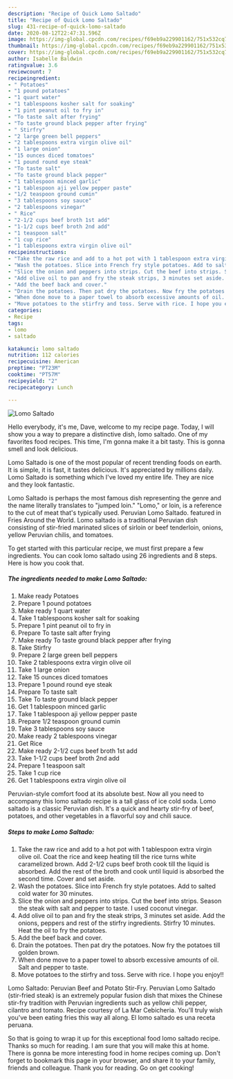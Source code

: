 ```yaml
---
description: "Recipe of Quick Lomo Saltado"
title: "Recipe of Quick Lomo Saltado"
slug: 431-recipe-of-quick-lomo-saltado
date: 2020-08-12T22:47:31.596Z
image: https://img-global.cpcdn.com/recipes/f69eb9a229901162/751x532cq70/lomo-saltado-recipe-main-photo.jpg
thumbnail: https://img-global.cpcdn.com/recipes/f69eb9a229901162/751x532cq70/lomo-saltado-recipe-main-photo.jpg
cover: https://img-global.cpcdn.com/recipes/f69eb9a229901162/751x532cq70/lomo-saltado-recipe-main-photo.jpg
author: Isabelle Baldwin
ratingvalue: 3.6
reviewcount: 7
recipeingredient:
- " Potatoes"
- "1 pound potatoes"
- "1 quart water"
- "1 tablespoons kosher salt for soaking"
- "1 pint peanut oil to fry in"
- "To taste salt after frying"
- "To taste ground black pepper after frying"
- " Stirfry"
- "2 large green bell peppers"
- "2 tablespoons extra virgin olive oil"
- "1 large onion"
- "15 ounces diced tomatoes"
- "1 pound round eye steak"
- "To taste salt"
- "To taste ground black pepper"
- "1 tablespoon minced garlic"
- "1 tablespoon aji yellow pepper paste"
- "1/2 teaspoon ground cumin"
- "3 tablespoons soy sauce"
- "2 tablespoons vinegar"
- " Rice"
- "2-1/2 cups beef broth 1st add"
- "1-1/2 cups beef broth 2nd add"
- "1 teaspoon salt"
- "1 cup rice"
- "1 tablespoons extra virgin olive oil"
recipeinstructions:
- "Take the raw rice and add to a hot pot with 1 tablespoon extra virgin olive oil. Coat the rice and keep heating till the rice turns white caramelized brown. Add 2-1/2 cups beef broth cook till the liquid is absorbed. Add the rest of the broth and cook until liquid is absorbed the second time. Cover and set aside."
- "Wash the potatoes. Slice into French fry style potatoes. Add to salted cold water for 30 minutes."
- "Slice the onion and peppers into strips. Cut the beef into strips. Season the steak with salt and pepper to taste. I used coconut vinegar."
- "Add olive oil to pan and fry the steak strips, 3 minutes set aside. Add the onions, peppers and rest of the stirfry ingredients. Stirfry 10 minutes. Heat the oil to fry the potatoes."
- "Add the beef back and cover."
- "Drain the potatoes. Then pat dry the potatoes. Now fry the potatoes till golden brown."
- "When done move to a paper towel to absorb excessive amounts of oil. Salt and pepper to taste."
- "Move potatoes to the stirfry and toss. Serve with rice. I hope you enjoy!!"
categories:
- Recipe
tags:
- lomo
- saltado

katakunci: lomo saltado 
nutrition: 112 calories
recipecuisine: American
preptime: "PT23M"
cooktime: "PT57M"
recipeyield: "2"
recipecategory: Lunch

---
```



![Lomo Saltado](https://img-global.cpcdn.com/recipes/f69eb9a229901162/751x532cq70/lomo-saltado-recipe-main-photo.jpg)

Hello everybody, it's me, Dave, welcome to my recipe page. Today, I will show you a way to prepare a distinctive dish, lomo saltado. One of my favorites food recipes. This time, I'm gonna make it a bit tasty. This is gonna smell and look delicious.

Lomo Saltado is one of the most popular of recent trending foods on earth. It is simple, it is fast, it tastes delicious. It's appreciated by millions daily. Lomo Saltado is something which I've loved my entire life. They are nice and they look fantastic.

Lomo Saltado is perhaps the most famous dish representing the genre and the name literally translates to &#34;jumped loin.&#34; &#34;Lomo,&#34; or loin, is a reference to the cut of meat that&#39;s typically used. Peruvian Lomo Saltado. featured in Fries Around the World. Lomo saltado is a traditional Peruvian dish consisting of stir-fried marinated slices of sirloin or beef tenderloin, onions, yellow Peruvian chilis, and tomatoes.


To get started with this particular recipe, we must first prepare a few ingredients. You can cook lomo saltado using 26 ingredients and 8 steps. Here is how you cook that.

<!--inarticleads1-->

##### The ingredients needed to make Lomo Saltado:

1. Make ready  Potatoes
1. Prepare 1 pound potatoes
1. Make ready 1 quart water
1. Take 1 tablespoons kosher salt for soaking
1. Prepare 1 pint peanut oil to fry in
1. Prepare To taste salt after frying
1. Make ready To taste ground black pepper after frying
1. Take  Stirfry
1. Prepare 2 large green bell peppers
1. Take 2 tablespoons extra virgin olive oil
1. Take 1 large onion
1. Take 15 ounces diced tomatoes
1. Prepare 1 pound round eye steak
1. Prepare To taste salt
1. Take To taste ground black pepper
1. Get 1 tablespoon minced garlic
1. Take 1 tablespoon aji yellow pepper paste
1. Prepare 1/2 teaspoon ground cumin
1. Take 3 tablespoons soy sauce
1. Make ready 2 tablespoons vinegar
1. Get  Rice
1. Make ready 2-1/2 cups beef broth 1st add
1. Take 1-1/2 cups beef broth 2nd add
1. Prepare 1 teaspoon salt
1. Take 1 cup rice
1. Get 1 tablespoons extra virgin olive oil


Peruvian-style comfort food at its absolute best. Now all you need to accompany this lomo saltado recipe is a tall glass of ice cold soda. Lomo saltado is a classic Peruvian dish. It&#39;s a quick and hearty stir-fry of beef, potatoes, and other vegetables in a flavorful soy and chili sauce. 

<!--inarticleads2-->

##### Steps to make Lomo Saltado:

1. Take the raw rice and add to a hot pot with 1 tablespoon extra virgin olive oil. Coat the rice and keep heating till the rice turns white caramelized brown. Add 2-1/2 cups beef broth cook till the liquid is absorbed. Add the rest of the broth and cook until liquid is absorbed the second time. Cover and set aside.
1. Wash the potatoes. Slice into French fry style potatoes. Add to salted cold water for 30 minutes.
1. Slice the onion and peppers into strips. Cut the beef into strips. Season the steak with salt and pepper to taste. I used coconut vinegar.
1. Add olive oil to pan and fry the steak strips, 3 minutes set aside. Add the onions, peppers and rest of the stirfry ingredients. Stirfry 10 minutes. Heat the oil to fry the potatoes.
1. Add the beef back and cover.
1. Drain the potatoes. Then pat dry the potatoes. Now fry the potatoes till golden brown.
1. When done move to a paper towel to absorb excessive amounts of oil. Salt and pepper to taste.
1. Move potatoes to the stirfry and toss. Serve with rice. I hope you enjoy!!


Lomo Saltado: Peruvian Beef and Potato Stir-Fry. Peruvian Lomo Saltado (stir-fried steak) is an extremely popular fusion dish that mixes the Chinese stir-fry tradition with Peruvian ingredients such as yellow chili pepper, cilantro and tomato. Recipe courtesy of La Mar Cebicheria. You&#39;ll truly wish you&#39;ve been eating fries this way all along. El lomo saltado es una receta peruana. 

So that is going to wrap it up for this exceptional food lomo saltado recipe. Thanks so much for reading. I am sure that you will make this at home. There is gonna be more interesting food in home recipes coming up. Don't forget to bookmark this page in your browser, and share it to your family, friends and colleague. Thank you for reading. Go on get cooking!
